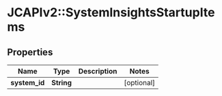# JCAPIv2::SystemInsightsStartupItems

## Properties
Name | Type | Description | Notes
------------ | ------------- | ------------- | -------------
**system_id** | **String** |  | [optional] 


